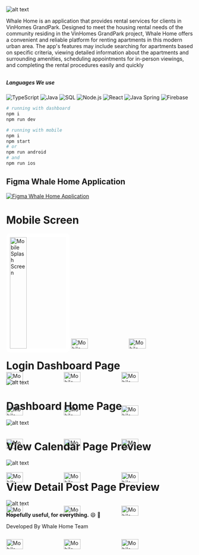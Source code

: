 ##
![alt text](https://github.com/VinHomeRentApp/.github/blob/main/profile/SWD/onboard.png)


Whale Home is an application that provides rental services for clients in VinHomes GrandPark. Designed to meet the housing rental needs of the community residing in the VinHomes GrandPark project, Whale Home offers a convenient and reliable platform for renting apartments in this modern urban area. The app's features may include searching for apartments based on specific criteria, viewing detailed information about the apartments and surrounding amenities, scheduling appointments for in-person viewings, and completing the rental procedures easily and quickly
##

##### Languages We use
![TypeScript](https://img.shields.io/badge/-TypeScript-000000?style=flat&logo=typescript)
![Java](https://img.shields.io/badge/-Java-000000?style=flat&logo=java)
![SQL](https://img.shields.io/badge/-SQL-000000?style=flat&logo=postgresql)
![Node.js](https://img.shields.io/badge/-Node.js-222222?style=flat&logo=node.js&logoColor=339933)
![React](https://img.shields.io/badge/-React-222222?style=flat&logo=React&logoColor=61DAFB)
![Java Spring](https://img.shields.io/badge/-Spring-222222?style=flat&logo=spring&logoColor=6DB33F)
![Firebase](https://img.shields.io/badge/Firebase-222222?style=flat-square&logo=firebase)

``` bash
# running with dashboard
npm i
npm run dev

# running with mobile
npm i
npm start
# or
npm run android
# and
npm run ios
```

## Figma Whale Home Application
[![Figma Whale Home Application](https://github.com/VinHomeRentApp/.github/blob/main/profile/SWD/figma-whalehome.png)](https://www.figma.com/file/pfYLsimhrbASd5MPBUJ0IJ/SWD_Project_Figma?type=design&node-id=0%3A1&mode=design&t=ptJR6VrUpp6pQJB0-1)

##
# Mobile Screen
<div style="width: 100%; height: 300;">
  <img src="https://github.com/VinHomeRentApp/.github/blob/main/profile/SWD/mobile-splash-screen.jpg" alt="Mobile Splash Screen" style="width: 30%; height: 100%;border: 10px solid white; border-radius: 10px">

  <img src="https://github.com/VinHomeRentApp/.github/blob/main/profile/SWD/mobile-onboarding-screen.jpg" alt="Mobile Onboarding Screen" style="width: 30%; height: auto;">

  <img src="https://github.com/VinHomeRentApp/.github/blob/main/profile/SWD/mobile-signIn-SignUp.jpg" alt="Mobile Sign In Screen" style="width: 30%; height: auto;">

  <img src="https://github.com/VinHomeRentApp/.github/blob/main/profile/SWD/mobile-signUp-Screenjpg.jpg" alt="Mobile Sign Up Screen" style="width: 30%; height: auto;">

  <img src="https://github.com/VinHomeRentApp/.github/blob/main/profile/SWD/mobile-loading.jpg" alt="Mobile Loading Screen" style="width: 30%; height: auto;">

  <img src="https://github.com/VinHomeRentApp/.github/blob/main/profile/SWD/mobile-home-screen.jpg" alt="Mobile Home Screen" style="width: 30%; height: auto;">

  <img src="https://github.com/VinHomeRentApp/.github/blob/main/profile/SWD/mobile-search-post.jpg" alt="Mobile Search Screen" style="width: 30%; height: auto;">

  <img src="https://github.com/VinHomeRentApp/.github/blob/main/profile/SWD/mobile-view-detail-apartment.jpg" alt="Mobile View Detail Apartment Screen" style="width: 30%; height: auto;">

  <img src="https://github.com/VinHomeRentApp/.github/blob/main/profile/SWD/mobile-view-detail-image.jpg" alt="Mobile View Image Detail Apartment Screen" style="width: 30%; height: auto;">

  <img src="https://github.com/VinHomeRentApp/.github/blob/main/profile/SWD/mobile-model-3d-screem.jpg" alt="Mobile View 3d Apartment Screen" style="width: 30%; height: auto;">

  <img src="https://github.com/VinHomeRentApp/.github/blob/main/profile/SWD/mobile-profile-screen.jpg" alt="Mobile View Profile Apartment Screen" style="width: 30%; height: auto;">

  <img src="https://github.com/VinHomeRentApp/.github/blob/main/profile/SWD/mobile-change-password.jpg" alt="Mobile View Profile Apartment Screen" style="width: 30%; height: auto;">

  <img src="https://github.com/VinHomeRentApp/.github/blob/main/profile/SWD/mobile-edit-profile.jpg" alt="Mobile edit Profile Apartment Screen" style="width: 30%; height: auto;">

  <img src="https://github.com/VinHomeRentApp/.github/blob/main/profile/SWD/mobile-view-appointment.jpg" alt="Mobile View Appointment Apartment Screen" style="width: 30%; height: auto;">

  <img src="https://github.com/VinHomeRentApp/.github/blob/main/profile/SWD/mobile-detail-appointment.jpg" alt="Mobile View Detail Appointment Apartment Screen" style="width: 30%; height: auto;">

  <img src="https://github.com/VinHomeRentApp/.github/blob/main/profile/SWD/mobile-bill-screen.jpg" alt="Mobile View Bill Apartment Screen" style="width: 30%; height: auto;">

  <img src="https://github.com/VinHomeRentApp/.github/blob/main/profile/SWD/mobile-choose-payment.jpg" alt="Mobile Choose Payment Appointment Apartment Screen" style="width: 30%; height: auto;">
  
  <img src="https://github.com/VinHomeRentApp/.github/blob/main/profile/SWD/mobile-payment-history.jpg" alt="Mobile Payment History Screen" style="width: 30%; height: auto;">
  
  <img src="https://github.com/VinHomeRentApp/.github/blob/main/profile/SWD/mobile-contract..jpg" alt="Mobile Contracts Screen" style="width: 30%; height: auto;">

  <img src="https://github.com/VinHomeRentApp/.github/blob/main/profile/SWD/mobile-view-contract-detail.jpg" alt="Mobile View Contract Appointment Apartment Screen" style="width: 30%; height: auto;">

  <img src="https://github.com/VinHomeRentApp/.github/blob/main/profile/SWD/mobile-view-contract-information.jpg" alt="Mobile View Contract Appointment Apartment Screen" style="width: 30%; height: auto;">
</div>

# Login Dashboard Page
![alt text](https://github.com/VinHomeRentApp/.github/blob/main/profile/SWD/login_dashboard.png)

# Dashboard Home Page
![alt text](https://github.com/VinHomeRentApp/.github/blob/main/profile/SWD/dashboard_home.png)

# View Calendar Page Preview
![alt text](https://github.com/VinHomeRentApp/.github/blob/main/profile/SWD/appointment_calendar.png)

# View Detail Post Page Preview
![alt text](https://github.com/VinHomeRentApp/.github/blob/main/profile/SWD/view_detail_post.png)


**Hopefully useful, for everything.** :smile: :punch:

Developed By Whale Home Team
